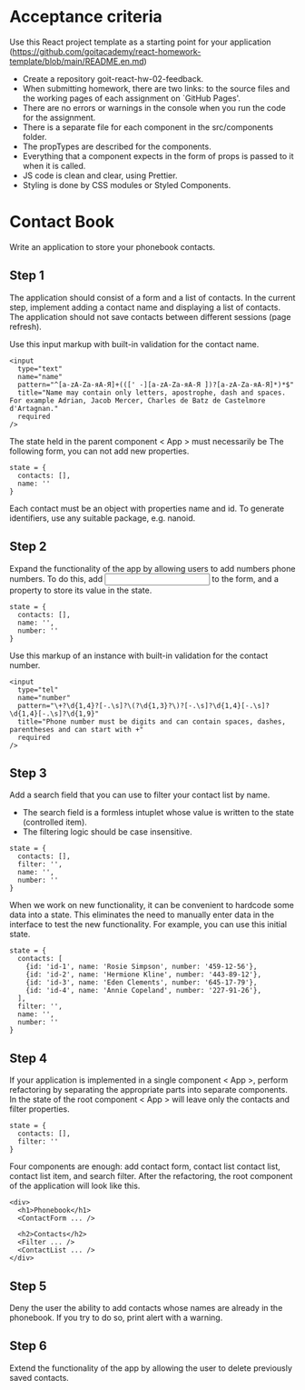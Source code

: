 # Acceptance criteria

Use this React project template as a starting point for your application
(https://github.com/goitacademy/react-homework-template/blob/main/README.en.md)

- Create a repository goit-react-hw-02-feedback.
- When submitting homework, there are two links: to the source files and the
  working pages of each assignment on `GitHub Pages'.
- There are no errors or warnings in the console when you run the code for the
  assignment.
- There is a separate file for each component in the src/components folder.
- The propTypes are described for the components.
- Everything that a component expects in the form of props is passed to it when
  it is called.
- JS code is clean and clear, using Prettier.
- Styling is done by CSS modules or Styled Components.

# Contact Book

Write an application to store your phonebook contacts.

## Step 1

The application should consist of a form and a list of contacts. In the current
step, implement adding a contact name and displaying a list of contacts. The
application should not save contacts between different sessions (page refresh).

Use this input markup with built-in validation for the contact name.

```
<input
  type="text"
  name="name"
  pattern="^[a-zA-Zа-яА-Я]+(([' -][a-zA-Zа-яА-Я ])?[a-zA-Zа-яА-Я]*)*$"
  title="Name may contain only letters, apostrophe, dash and spaces. For example Adrian, Jacob Mercer, Charles de Batz de Castelmore d'Artagnan."
  required
/>
```

The state held in the parent component < App > must necessarily be The following
form, you can not add new properties.

```
state = {
  contacts: [],
  name: ''
}
```

Each contact must be an object with properties name and id. To generate
identifiers, use any suitable package, e.g. nanoid.

## Step 2

Expand the functionality of the app by allowing users to add numbers phone
numbers. To do this, add <input type="tel"> to the form, and a property to store
its value in the state.

```
state = {
  contacts: [],
  name: '',
  number: ''
}
```

Use this markup of an instance with built-in validation for the contact number.

```
<input
  type="tel"
  name="number"
  pattern="\+?\d{1,4}?[-.\s]?\(?\d{1,3}?\)?[-.\s]?\d{1,4}[-.\s]?\d{1,4}[-.\s]?\d{1,9}"
  title="Phone number must be digits and can contain spaces, dashes, parentheses and can start with +"
  required
/>
```

## Step 3

Add a search field that you can use to filter your contact list by name.

- The search field is a formless intuplet whose value is written to the state
  (controlled item).
- The filtering logic should be case insensitive.

```
state = {
  contacts: [],
  filter: '',
  name: '',
  number: ''
}
```

When we work on new functionality, it can be convenient to hardcode some data
into a state. This eliminates the need to manually enter data in the interface
to test the new functionality. For example, you can use this initial state.

```
state = {
  contacts: [
    {id: 'id-1', name: 'Rosie Simpson', number: '459-12-56'},
    {id: 'id-2', name: 'Hermione Kline', number: '443-89-12'},
    {id: 'id-3', name: 'Eden Clements', number: '645-17-79'},
    {id: 'id-4', name: 'Annie Copeland', number: '227-91-26'},
  ],
  filter: '',
  name: '',
  number: ''
}
```

## Step 4

If your application is implemented in a single component < App >, perform
refactoring by separating the appropriate parts into separate components. In the
state of the root component < App > will leave only the contacts and filter
properties.

```
state = {
  contacts: [],
  filter: ''
}
```

Four components are enough: add contact form, contact list contact list, contact
list item, and search filter. After the refactoring, the root component of the
application will look like this.

```
<div>
  <h1>Phonebook</h1>
  <ContactForm ... />

  <h2>Contacts</h2>
  <Filter ... />
  <ContactList ... />
</div>
```

## Step 5

Deny the user the ability to add contacts whose names are already in the
phonebook. If you try to do so, print alert with a warning.

## Step 6

Extend the functionality of the app by allowing the user to delete previously
saved contacts.
